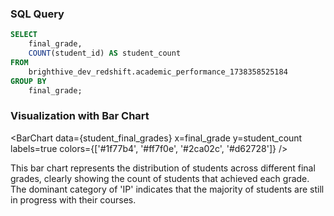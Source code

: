 ### SQL Query
```sql student_final_grades
SELECT 
    final_grade, 
    COUNT(student_id) AS student_count
FROM 
    brighthive_dev_redshift.academic_performance_1738358525184
GROUP BY 
    final_grade;
```

### Visualization with Bar Chart
<BarChart
    data={student_final_grades}
    x=final_grade
    y=student_count
    labels=true
    colors={['#1f77b4', '#ff7f0e', '#2ca02c', '#d62728']}
/>

This bar chart represents the distribution of students across different final grades, clearly showing the count of students that achieved each grade. The dominant category of 'IP' indicates that the majority of students are still in progress with their courses.
